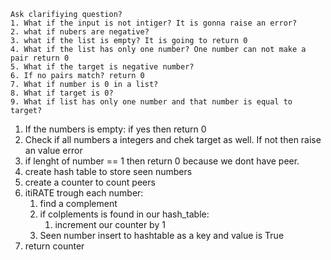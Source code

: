     Ask clarifiying question?
    1. What if the input is not intiger? It is gonna raise an error?
    2. what if nubers are negative? 
    3. what if the list is empty? It is going to return 0
    4. What if the list has only one number? One number can not make a pair return 0
    5. What if the target is negative number?
    6. If no pairs match? return 0
    7. What if number is 0 in a list?
    8. What if target is 0? 
    9. What if list has only one number and that number is equal to target? 



1. If the numbers is empty:
   if yes then return 0
2. Check if all numbers a integers and chek target as well. If not then raise an value error
3. if lenght of number == 1 then return 0 because we dont have peer.
4. create hash table to store seen numbers
5. create a counter to count peers
6. itiRATE trough each number:
      1. find a complement
      2. if colplements is found in our hash_table:
         1. increment our counter by 1
      3. Seen number insert to hashtable as a key and value is True
7. return counter